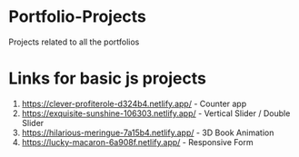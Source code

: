 # Portfolio-Projects
Projects related to all the portfolios

# Links for basic js projects
1. https://clever-profiterole-d324b4.netlify.app/ - Counter app
2. https://exquisite-sunshine-106303.netlify.app/ - Vertical Slider / Double Slider
3. https://hilarious-meringue-7a15b4.netlify.app/ - 3D Book Animation
4. https://lucky-macaron-6a908f.netlify.app/ - Responsive Form
